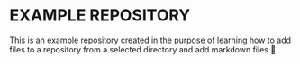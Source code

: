 # EXAMPLE REPOSITORY
This is an example repository created in the purpose of learning how to add files to a repository from a selected directory and add markdown files 🌼
